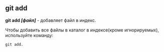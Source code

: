 ## git add

**git add *[файл]*** - добавляет файл в индекс.

Чтобы добавить все файлы в каталог в индексе(кроме игнорируемых), используйте команду:

```bash-
git add.
```